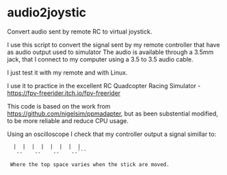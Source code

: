 # audio2joystic
Convert audio sent by remote RC to virtual joystick.

I use this script to convert the signal sent by my remote controller that have as audio output used to simulator
The audio is available through a 3.5mm jack, that I connect to my computer using a 3.5 to 3.5 audio cable.

I just test it with my remote and with Linux.

I use it to practice in the excellent RC Quadcopter Racing Simulator - https://fpv-freerider.itch.io/fpv-freerider

This code is based on the work from https://github.com/nigelsim/ppmadapter, but as been substential modified, to
 be more reliable and reduce CPU usage.
 
Using an oscilloscope I check that my controller output a signal simillar to:

```__    __    __    __    _____________________
  |  |  |  |  |  |  |  |
   --    --    --    --```
   
 Where the top space varies when the stick are moved.

